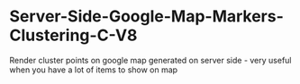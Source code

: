 # Server-Side-Google-Map-Markers-Clustering-C-V8
Render cluster points on google map generated on server side - very useful when you have a lot of items to show on map
